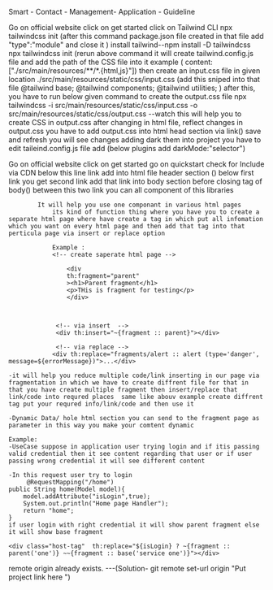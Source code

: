 Smart - Contact - Management- Application - Guideline




<!-- 1)//////Tailwindcss Adding into project //////// -->
   Go on official website 
	click on get started
		click on Tailwind CLI
			npx tailwindcss init 
   			(after this command package.json file created in that file add "type":"module" and close it )
			install tailwind--npm install -D tailwindcss
			npx tailwindcss init 
   					(rerun above command it will create tailwind.config.js file and add the path of the CSS file into it example
					 ( content: ["./src/main/resources/**/*.{html,js}"]) then create an input.css file in
					 given location ./src/main/resources/static/css/input.css (add this sniped into that file @tailwind base;
					@tailwind components; @tailwind utilities; ) 
					after this, you have to run below given command to create the output.css file
			 npx tailwindcss -i src/main/resources/static/css/input.css -o src/main/resources/static/css/output.css --watch
					this will help you to create CSS in output.css after changing in html file, reflect changes in output.css you have to add output.css into html head section 								via link(<link rel="stylesheet" data-th-href="@{'/css/output.css'}" />) save and refresh you will see changes adding dark them into project you have 								to edit taileind.config.js file add (below plugins add darkMode:"selector") 

<!-- 2)adding flowbite libraries into project -->

Go on official website
		click on get started 
		go on quickstart
		check for Include via CDN
		below this line link add into html file header section (<link href="https://cdn.jsdelivr.net/npm/flowbite@2.4.1/dist/flowbite.min.css" rel="stylesheet" />)
		below first link you get second link add that link into body section before closing tag of body(<script src="https://cdn.jsdelivr.net/npm/flowbite@				        			2.4.1/dist/flowbite.min.js"></script>) between this two link you can all component of this libraries


			
<!-- 3)Thymeleaf Fragment Feature Useage -->

			It will help you use one componant in various html pages 
				its kind of function thing where you have you to create a separate html page where have create a tag in which put all infomation which you want on every html page and then add that tag into that perticula page via insert or replace option 

				Example :
				<!-- create saperate html page -->

					<div
					th:fragment="parent"
					><h1>Parent fragment</h1>
					<p>THis is fragment for testing</p>
					</div>



				 <!-- via insert  -->
				 <div th:insert="~{fragment :: parent}"></div>

				 <!-- via replace -->
				<div th:replace="fragments/alert :: alert (type='danger', message=${errorMessage})">...</div>

<!-- 4)Advantage of thymeleaf concept -->
	-it will help you reduce multiple code/link inserting in our page via fragmentation in which we have to create diffrent file for that in that you have create multiple fragment then insert/replace that link/code into requred places  same like abouv example create diffrent tag put your requred info/link/code and then use it 

	-Dynamic Data/ hole html section you can send to the fragment page as parameter in this way you make your comtent dynamic 

	Example:
	-UseCase suppose in application user trying login and if itis passing valid credential then it see content regarding that user or if user passing wrong credential it will see different content

	-In this request user try to login 
		 @RequestMapping("/home")
    public String home(Model model){
        model.addAttribute("isLogin",true);
        System.out.println("Home page Handler");
        return "home";
    } 
	if user login with right credential it will show parent fragment else it will show base fragment
	
	<div class="host-tag"  th:replace="${isLogin} ? ~{fragment :: parent('one')} ~~{fragment :: base('service one')}"></div>
<!-- Errors Face and Solution -->
remote origin already exists. ---(Solution- git remote set-url origin "Put project link here ")
